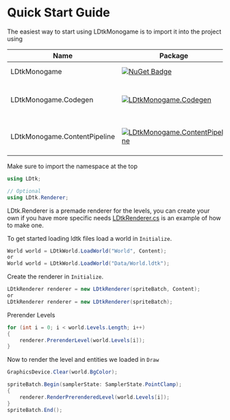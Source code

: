 # Quick Start Guide

The easiest way to start using LDtkMonogame is to import it into the project using

| Name                         | Package                                                                                                                                                      | Description                                                                                  |
| ---------------------------- | ------------------------------------------------------------------------------------------------------------------------------------------------------------ | -------------------------------------------------------------------------------------------- |
| LDtkMonogame                 | [![NuGet Badge](https://buildstats.info/nuget/LDtkMonogame)](https://www.nuget.org/packages/LDtkMonogame/)                                                   | Core LDtk Package                                                                            |
| LDtkMonogame.Codegen         | [![LDtkMonogame.Codegen](https://buildstats.info/nuget/LDtkMonogame.Codegen) ](https://www.nuget.org/packages/LDtkMonogame.Codegen/)                         | Codegen tool for ldtk thanks to [ldtk_codegen](https://github.com/codefrommars/ldtk_codegen) |
| LDtkMonogame.ContentPipeline | [![LDtkMonogame.ContentPipeline](https://buildstats.info/nuget/LDtkMonogame.ContentPipeline) ](https://www.nuget.org/packages/LDtkMonogame.ContentPipeline/) | Includes the dll needed for the MGCP tool                                                    |

Make sure to import the namespace at the top

```csharp
using LDtk;

// Optional
using LDtk.Renderer;
```

LDtk.Renderer is a premade renderer for the levels, you can create your own if you have more specific needs
[LDtkRenderer.cs](https://github.com/IrishBruse/LDtkMonogame/blob/a1ddd544b3a89db1283faacc63968342ab26f2aa/LDtk/Renderer/LDtkRenderer.cs)
is an example of how to make one.

To get started loading ldtk files load a world in `Initialize`.

```csharp
World world = LDtkWorld.LoadWorld("World", Content);
or
World world = LDtkWorld.LoadWorld("Data/World.ldtk");
```

Create the renderer in `Initialize`.

```csharp
LDtkRenderer renderer = new LDtkRenderer(spriteBatch, Content);
or
LDtkRenderer renderer = new LDtkRenderer(spriteBatch);
```

Prerender Levels

```csharp
for (int i = 0; i < world.Levels.Length; i++)
{
    renderer.PrerenderLevel(world.Levels[i]);
}
```

Now to render the level and entities we loaded in `Draw`

```csharp
GraphicsDevice.Clear(world.BgColor);

spriteBatch.Begin(samplerState: SamplerState.PointClamp);
{
    renderer.RenderPrerenderedLevel(world.Levels[i]);
}
spriteBatch.End();
```
